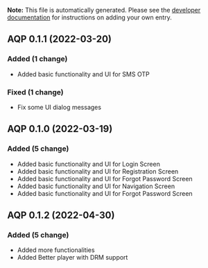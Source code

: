 **Note:** This file is automatically generated. Please see the [developer
documentation](doc/development/changelog.md) for instructions on adding your own
entry.

## AQP 0.1.1 (2022-03-20)

### Added (1 change)

- Added basic functionality and UI for SMS OTP

### Fixed (1 change)

- Fix some UI dialog messages

## AQP 0.1.0 (2022-03-19)

### Added (5 change)

- Added basic functionality and UI for Login Screen
- Added basic functionality and UI for Registration Screen
- Added basic functionality and UI for Forgot Password Screen
- Added basic functionality and UI for Navigation Screen
- Added basic functionality and UI for Forgot Password Screen

## AQP 0.1.2 (2022-04-30)

### Added (5 change)

- Added more functionalities
- Added Better player with DRM support
